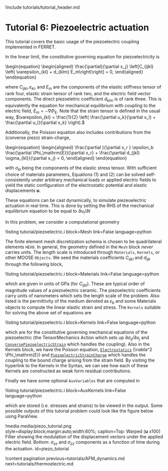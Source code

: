!include tutorials/tutorial_header.md

# Tutorial 6: Piezoelectric actuation

This tutorial covers the basic usage of the piezoelectric coupling implemented in FERRET.

In the linear limit, the constitutive governing equation for piezoelectricity is

\begin{equation}
  \begin{aligned}
    \frac{\partial}{\partial x_j} \left[C_{ijkl} \left( \varepsilon_{kl} + d_{klm} E_m\right)\right] = 0,
  \end{aligned}
\end{equation}

where $C_{ijkl}, \varepsilon_{kl},$ and $E_m$ are the components of the elastic stiffness tensor of rank four, elastic strain tensor of rank two, and the electric field vector components. The direct piezoeletric coefficient $d_{klm}$ is of rank three. This is equivalently the equation for mechanical equilibrium with coupling to the electric field,  $E_m = - \nabla \Phi_\mathrm{E}$. Note that the strain tensor is defined in the usual way, $\varepsilon_{kl} = \frac{1}{2} \left( \frac{\partial u_k}{\partial x_l} + \frac{\partial u_l}{\partial x_k} \right).$

Additionally, the Poisson equation also includes contributions from the (converse piezo) strain-charge,

\begin{equation}
  \begin{aligned}
    \frac{\partial }{\partial x_r } \epsilon_b \frac{\partial \Phi_\mathrm{E}}{\partial x_r} + \frac{\partial d_{jkl} \sigma_{kl}}{\partial x_j} = 0,
  \end{aligned}
\end{equation}

 with $\sigma_{kl}$ being the components of the elastic stress tensor. With sufficient choice of materials parameters, Equations (1) and (2) can be solved self-consistently under arbitrary mechanical loads or applied electric fields to yield the static configuration of the electrostatic potential and elastic displacements $\mathbf{u}.$

These equations can be cast dynamically, to simulate piezeoelectric actuation in real time. This is done by setting the RHS of the mechanical equilibrium equation to be equal to $\partial u_i / \partial t$

In this problem, we consider a computational geometry

!listing tutorial/piezoelectric.i
         block=Mesh
         link=False
         language=python

 The finite element mesh discretization schema is chosen to be quadrilateral elements `HEX8`. In general, the geometry defined in the `Mesh` block *never* carries units. The length scale is introduced through `Materials`, `Kernels`, or other MOOSE `Objects`. We seed the materials coefficients $C_{ijkl}$ and $d_{ijk}$ through the following block,

!listing tutorial/piezoelectric.i
         block=Materials
         link=False
         language=python

which are given in units of GPa (for $C_{ijkl}$). These are typical order of magnitude values of a piezoelectric ceramic. The piezoelectric coefficients carry units of nanometers which sets the length scale of the problem. Also listed is the permittivity of the medium denoted as $\epsilon_b$ and some Materials objects to compute the linear elastic strain and stress. The `Kernels` suitable for solving the above set of equations are

!listing tutorial/piezoelectric.i
         block=Kernels
         link=False
         language=python

which are for the constitutive governing mechanical equations of the piezoelectric (the TensorMechanics Action which sets up $\partial \sigma_{ij} / \partial x_j$ and [`ConversePiezoelectricStrain`](source/kernels/ConversePiezoelectricStrain.md) which handles the coupling). Also in the Kernels block, we have the Poisson equation, [`Electrostatics`](source/kernels/Electrostatics.md) (\nabla^2 \Phi_\mathrm{E}) and [`PiezoelectricStrainCharge`](source/kernels/PiezoelectricStrainCharge.md) which handles the coupling to the bound charge arising from the strain field. By visiting the hyperlink to the Kernels in the Syntax, we can see how each of these Kernels are constructed as weak form residual contributions.

Finally we have some optional `AuxVariables` that are computed in

!listing tutorial/piezoelectric.i
         block=AuxKernels
         link=False
         language=python

which are stored (i.e. stresses and strains) to be viewed in the output. Some possible outputs of this tutorial problem could look like the figure below using ParaView.

!media media/piezo_tutorial.png style=display:block;margin:auto;width:60%; caption=Top: Warped ($\mathbf{u}$ x100) Filter showing the modulation of the displacement vectors under the applied electric field. Bottom: $\sigma_{xx}$ and $\sigma_{zz}$ components as a function of time during the actuation. id=piezo_tutorial

!content pagination previous=tutorials/AFM_dynamics.md next=tutorials/thermoelectric.md
